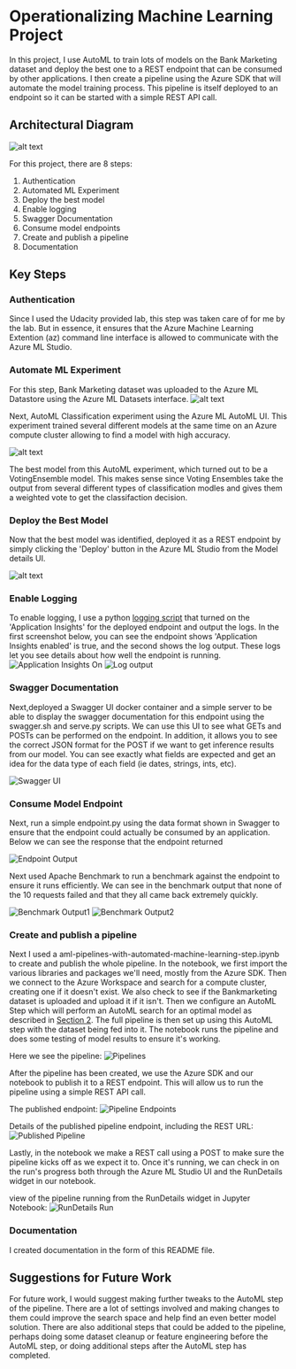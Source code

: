 
# Operationalizing Machine Learning Project

In this project, I use AutoML to train lots of models on the Bank Marketing dataset and deploy the best one to a REST endpoint that can be consumed by other applications. I then create a pipeline using the Azure SDK that will automate the model training process. This pipeline is itself deployed to an endpoint so it can be started with a simple REST API call.

## Architectural Diagram
![alt text](https://github.com/hanumanraje/machine-Learning-with-Azure-/blob/master/starter_files/ScreenShoot/Flow.png?raw=true)


For this project, there are 8 steps:

1. Authentication
2. Automated ML Experiment
3. Deploy the best model
4. Enable logging
5. Swagger Documentation
6. Consume model endpoints
7. Create and publish a pipeline
8. Documentation 

## Key Steps
### Authentication <a name="auth" />
Since I used the Udacity provided lab, this step was taken care of for me by the lab. But in essence, it ensures that the Azure Machine Learning Extention (az) command line interface is allowed to communicate with the Azure ML Studio.
### Automate ML Experiment <a name="automl" />
For this step, Bank Marketing dataset was uploaded to the Azure ML Datastore using the Azure ML Datasets interface.
![alt text](https://github.com/hanumanraje/machine-Learning-with-Azure-/blob/master/starter_files/ScreenShoot/1%20dataset.png?raw=true)

Next, AutoML Classification experiment using the Azure ML AutoML UI. This experiment trained several different models at the same time on an Azure compute cluster allowing  to find a model with high accuracy.

![alt text](https://github.com/hanumanraje/machine-Learning-with-Azure-/blob/master/starter_files/ScreenShoot/3%20best%20model.png?raw=true)

The best model from this AutoML experiment, which turned out to be a VotingEnsemble model. This makes sense since Voting Ensembles take the output from several different types of classification modles and gives them a weighted vote to get the classifaction decision.

### Deploy the Best Model <a name="best_model" />
Now that the best model was identified, deployed it as a REST endpoint by simply clicking the 'Deploy' button in the Azure ML Studio from the Model details UI.

![alt text](https://github.com/hanumanraje/machine-Learning-with-Azure-/blob/master/starter_files/ScreenShoot/4%20endpoint%20deployed.png?raw=true)

### Enable Logging <a name="logging" />
To enable logging, I use a python [logging script](https://github.com/hanumanraje/machine-Learning-with-Azure-/blob/master/starter_files/logs.py) that turned on the 'Application Insights' for the deployed endpoint and output the logs. In the first screenshot below, you can see the endpoint shows 'Application Insights enabled' is true, and the second shows the log output. These logs let you see details about how well the endpoint is running.
![Application Insights On](https://github.com/hanumanraje/machine-Learning-with-Azure-/blob/master/starter_files/ScreenShoot/6%20app%20insight%20enabled.png?raw=true)
![Log output](https://github.com/hanumanraje/machine-Learning-with-Azure-/blob/master/starter_files/ScreenShoot/5%20logs.py.png?raw=true)

### Swagger Documentation <a name="swagger" />
Next,deployed a Swagger UI docker container and a simple server to be able to display the swagger documentation for this endpoint using the 
swagger.sh and serve.py scripts. 
We can use this UI to see what GETs and POSTs can be performed on the endpoint. 
In addition, it allows you to see the correct JSON format for the POST if we want to get inference results from our model. 
You can see exactly what fields are expected and get an idea for the data type of each field (ie dates, strings, ints, etc).

![Swagger UI](https://github.com/hanumanraje/machine-Learning-with-Azure-/blob/master/starter_files/ScreenShoot/swagger%20ui.PNG?raw=true)

### Consume Model Endpoint <a name="consume" />
Next, run a simple endpoint.py using the data format shown in Swagger to ensure that the endpoint could actually be consumed by an application. Below we can see the response that the endpoint returned

![Endpoint Output](https://github.com/hanumanraje/machine-Learning-with-Azure-/blob/master/starter_files/ScreenShoot/endpoint%20output.PNG?raw=true)

Next used Apache Benchmark to run a benchmark against the endpoint to ensure it runs efficiently. We can see in the benchmark output that none of the 10 requests failed and that they all came back extremely quickly.

![Benchmark Output1](https://github.com/hanumanraje/machine-Learning-with-Azure-/blob/master/starter_files/ScreenShoot/benchmark%20output%201.PNG?raw=true)
![Benchmark Output2](https://github.com/hanumanraje/machine-Learning-with-Azure-/blob/master/starter_files/ScreenShoot/benchmark%20output%202.PNG?raw=true)

### Create and publish a pipeline <a name="publish" />
Next I used a aml-pipelines-with-automated-machine-learning-step.ipynb to create and publish the whole pipeline. In the notebook, we first import the various libraries and packages we'll need, mostly from the Azure SDK. Then we connect to the Azure Workspace and search for a compute cluster, creating one if it doesn't exist. We also check to see if the Bankmarketing dataset is uploaded and upload it if it isn't. Then we configure an AutoML Step which will perform an AutoML search for an optimal model as described in [Section 2](#automl). The full pipeline is then set up using this AutoML step with the dataset being fed into it. The notebook runs the pipeline and does some testing of model results to ensure it's working.

Here we see the pipeline:
![Pipelines](https://github.com/hanumanraje/machine-Learning-with-Azure-/blob/master/starter_files/ScreenShoot/10%20pipeline%20created.png?raw=true)

After the pipeline has been created, we use the Azure SDK and our notebook to publish it to a REST endpoint. This will allow us to run the pipeline using a simple REST API call.

The published endpoint:
![Pipeline Endpoints](https://github.com/hanumanraje/machine-Learning-with-Azure-/blob/master/starter_files/ScreenShoot/11%20pipeline%20endpoints.png?raw=true)

Details of the published pipeline endpoint, including the REST URL:
![Published Pipeline](https://github.com/hanumanraje/machine-Learning-with-Azure-/blob/master/starter_files/ScreenShoot/Published%20Pipeline.png?raw=true)

Lastly, in the notebook we make a REST call using a POST to make sure the pipeline kicks off as we expect it to. Once it's running, we can check in on the run's progress both through the Azure ML Studio UI and the RunDetails widget in our notebook.

view of the pipeline running from the RunDetails widget in Jupyter Notebook:
![RunDetails Run](https://github.com/hanumanraje/machine-Learning-with-Azure-/blob/master/starter_files/ScreenShoot/14%20pipeline%20runwidget.png?raw=true)

### Documentation <a name="docs">
I created documentation in the form of this README file.
  
## Suggestions for Future Work 
For future work, I would suggest making further tweaks to the AutoML step of the pipeline. There are a lot of settings involved and making changes to them could improve the search space and help find an even better model solution. There are also additional steps that could be added to the pipeline, perhaps doing some dataset cleanup or feature engineering before the AutoML step, or doing additional steps after the AutoML step has completed.
